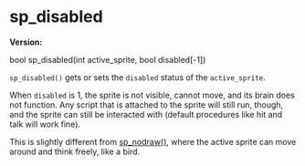 # sp_disabled

**Version:** <VersionInfo dink="" standalone />&nbsp;<VersionInfo freedink="" standalone />&nbsp;<VersionInfo dinkhd="" standalone />&nbsp;<VersionInfo yedink="" standalone />

<Prototype>bool sp_disabled(int active_sprite, bool disabled[-1])</Prototype>

`sp_disabled()` gets or sets the `disabled` status of the `active_sprite`.

When `disabled` is 1, the sprite is not visible, cannot move, and its brain does not function. Any script that is attached to the sprite will still run, though, and the sprite can still be interacted with (default procedures like hit and talk will work fine).

This is slightly different from [sp_nodraw()](./sp-nodraw.md), where the active sprite can move around and think freely, like a bird.
